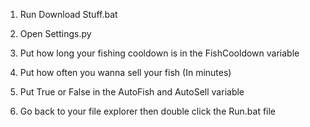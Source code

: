 1. Run Download Stuff.bat

2. Open Settings.py
 
3. Put how long your fishing cooldown is in the FishCooldown variable
4. Put how often you wanna sell your fish (In minutes)

5. Put True or False in the AutoFish and AutoSell variable

6. Go back to your file explorer then double click the Run.bat file